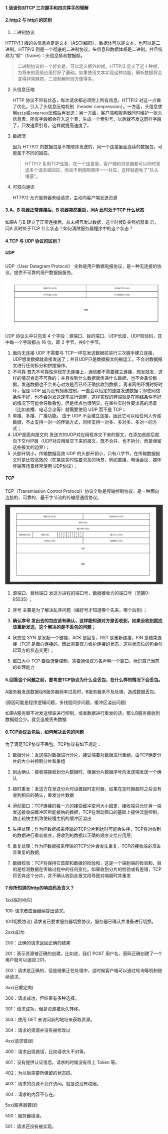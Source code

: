 #### 1.谈谈你对TCP 三次握手和四次挥手的理解

#### 2.http2 与 http1 的区别

1. 二进制协议

HTTP/1.1 版的头信息肯定是文本（ASCII编码），数据体可以是文本，也可以是二进制。HTTP/2 则是一个彻底的二进制协议，头信息和数据体都是二进制，并且统称为"帧"（frame）：头信息帧和数据帧。

> 二进制协议的一个好处是，可以定义额外的帧。HTTP/2 定义了近十种帧，为将来的高级应用打好了基础。如果使用文本实现这种功能，解析数据将会变得非常麻烦，二进制解析则方便得多。

2. 头信息压缩

   HTTP 协议不带有状态，每次请求都必须附上所有信息。HTTP/2 对这一点做了优化，引入了头信息压缩机制（header compression）。一方面，头信息使用`gzip`或`compress`压缩后再发送；另一方面，客户端和服务器同时维护一张头信息表，所有字段都会存入这个表，生成一个索引号，以后就不发送同样字段了，只发送索引号，这样就提高速度了。

3. 数据流

   因为 HTTP/2 的数据包是不按顺序发送的，同一个连接里面连续的数据包，可能属于不同的回应。

   > HTTP/2 复用TCP连接，在一个连接里，客户端和浏览器都可以同时发送多个请求或回应，而且不用按照顺序一一对应，这样就避免了"队头堵塞"。

4. 可双向通讯

   HTTP/2 允许服务器未经请求，主动向客户端发送资源

#### 3.A、B 机器正常连接后，B 机器突然重启，问A 此时处于TCP 什么状态

如果A 与B 建立了正常连接后，从未相互发过数据，这个时候B 突然机器重
启，问A 此时处于TCP 什么状态？如何消除服务器程序中的这个状态？

#### 4.TCP 与 UDP 协议的区别？

##### UDP

UDP（User Datagram Protocol） 全称是用户数据电报协议，是一种无连接的协议，提供不可靠的用户数据报服务。

![image-20210110165839717](../image/image-20210110165839717.png)

UDP 协议头中只包含 4 个字段：源端口、目的端口、UDP长度、UDP校验码，其中每一个字段都占 16 位，即 2 字节，共8个字节。

1. 面向无连接 UDP 不需要与 TCP一样在发送数据前进行三次握手建立连接，UDP想发数据就直接发送了；并且UDP只是数据报文的搬运工，不会对数据报文进行任何拆分和拼接操作。
2. 不可靠 首先不可靠性体现在无连接上，通信都不需要建立连接，想发就发，这样的情况肯定不可靠的；并且收到什么数据就传递什么数据，也不会备份数据，发送数据也不会关心对方是否已经正确接收到数据； 再者网络环境时好时坏，但是 UDP 因为没有拥塞控制，一直会以恒定的速度发送数据；即使网络条件不好，也不会对发送速率进行调整，这样实现的弊端就是在网络条件不好的情况下可能会导致丢包，但是优点也很明显，在某些实时性要求高的场景（比如直播、电话会议等）就需要使用 UDP 而不是 TCP；
3. 单播、多播、广播功能。 由于 UDP 不会建立连接，因此它可以给任何人传递数据，不止支持一对一的传输方式，同样支持一对多、多对多、多对一的方式；
4. UDP是面向报文的 发送方的UDP对应用程序交下来的报文，在添加首部后就向下交付IP层（UDP对应用层交下来的报文，既不合并，也不拆分，而是保留这些报文的边界）；
5. 头部开销小，传输数据高效 UDP 的头部开销小，只有八字节，在传输数据报文时是比较高效的（在某些实时性要求高的场景，例如直播、电话会议、媒体传输等场景经常使用 UDP协议）；

##### TCP

TCP（Transmission Control Protocol）协议全称是传输控制协议，是一种面向连接的、可靠的、基于字节流的传输层通信协议。

![image-20210110165856092](../image/image-20210110165856092.png)



1. 源端口、目标端口 发送方进程的端口号，数据接收方的端口号（范围0-65535）；

2. 序号 主要是为了解决乱序问题（编好号才知道哪个先来，哪个后到）；

3. **确认序号 发出去的包应该有确认，这样能知道对方是否收到，如果没收到就应该重新发送，这个解决的是不丢包的问题；**

4. 状态位 SYN 是发起一个链接，ACK 是回复，RST 是重新连接，FIN 是结束连接（TCP 是面向连接的，因此需要双方维护连接的状态，这些状态位的包会引起双方的状态变更）；

5. 窗口大小 TCP 要做流量控制，需要通信双方各声明一个窗口，标识自己当前的处理能力

#### **5.回答这个问题之前，要考虑TCP协议为什么会丢包，在什么样的情况下会丢包。**

A服务器发送数据给B服务器频率过高时，B服务器来不及处理，造成数据丢包。

(原因可能是程序逻辑问题，多线程同步问题，缓冲区溢出问题)

如果A服务器不对发送频率进行控制，或者数据进行重发的话，那么B服务器收到数据就会少。就会造成丢失数据

#### **6.TCP协议丢包后，如何解决丢包的问题**

为了满足TCP协议不丢包。TCP协议有如下规定：

1. 数据分片：发送端对数据进行分片，接受端要对数据进行重组，由TCP确定分片的大小并控制分片和重组

2. 到达确认：接收端接收到分片数据时，根据分片数据序号向发送端发送一个确认

3. 超时重发：发送方在发送分片时设置超时定时器，如果在定时器超时之后没有收到相应的确认，重发分片数据

4. 滑动窗口：TCP连接的每一方的接受缓冲空间大小固定，接收端只允许另一端发送接收端缓冲区所能接纳的数据，TCP在滑动窗口的基础上提供流量控制，防止较快主机致使较慢主机的缓冲区溢出

5. 失序处理：作为IP数据报来传输的TCP分片到达时可能会失序，TCP将对收到的数据进行重新排序，将收到的数据以正确的顺序交给应用层;

6. 重复处理：作为IP数据报来传输的TCP分片会发生重复，TCP的接收端必须丢弃重复的数据;

7. 数据校验：TCP将保持它首部和数据的检验和，这是一个端到端的检验和，目的是检测数据在传输过程中的任何变化。如果收到分片的检验或有差错，TCP将丢弃这个分片，并不确认收到此报文段导致对端超时并重发

#### 7.你所知道的http的响应码及含义？

1xx(临时响应)

100: 请求者应当继续提出请求。

101(切换协议) 请求者已要求服务器切换协议，服务器已确认并准备进行切换。

2xx(成功)

200：正确的请求返回正确的结果

201：表示资源被正确的创建。比如说，我们 POST 用户名、密码正确创建了一个用户就可以返回 201。

202：请求是正确的，但是结果正在处理中，这时候客户端可以通过轮询等机制继续请求。

3xx(已重定向)

300：请求成功，但结果有多种选择。

301：请求成功，但是资源被永久转移。

303：使用 GET 来访问新的地址来获取资源。

304：请求的资源并没有被修改过

4xx(请求错误)

400：请求出现错误，比如请求头不对等。

401：没有提供认证信息。请求的时候没有带上 Token 等。

402：为以后需要所保留的状态码。

403：请求的资源不允许访问。就是说没有权限。

404：请求的内容不存在。

5xx(服务器错误)

500：服务器错误。

501：请求还没有被实现。